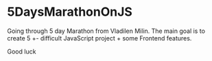 # 5DaysMarathonOnJS
Going through 5 day Marathon from Vladilen Milin.
The main goal is to create 5 +- difficult JavaScript project + some Frontend features.

Good luck
